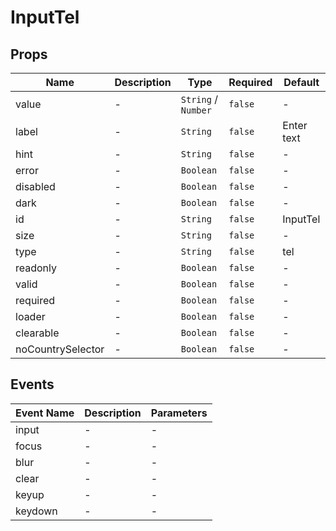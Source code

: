 # InputTel

## Props

<!-- @vuese:InputTel:props:start -->

| Name              | Description | Type                | Required | Default    |
| ----------------- | ----------- | ------------------- | -------- | ---------- |
| value             | -           | `String` / `Number` | `false`  | -          |
| label             | -           | `String`            | `false`  | Enter text |
| hint              | -           | `String`            | `false`  | -          |
| error             | -           | `Boolean`           | `false`  | -          |
| disabled          | -           | `Boolean`           | `false`  | -          |
| dark              | -           | `Boolean`           | `false`  | -          |
| id                | -           | `String`            | `false`  | InputTel   |
| size              | -           | `String`            | `false`  | -          |
| type              | -           | `String`            | `false`  | tel        |
| readonly          | -           | `Boolean`           | `false`  | -          |
| valid             | -           | `Boolean`           | `false`  | -          |
| required          | -           | `Boolean`           | `false`  | -          |
| loader            | -           | `Boolean`           | `false`  | -          |
| clearable         | -           | `Boolean`           | `false`  | -          |
| noCountrySelector | -           | `Boolean`           | `false`  | -          |

<!-- @vuese:InputTel:props:end -->

## Events

<!-- @vuese:InputTel:events:start -->

| Event Name | Description | Parameters |
| ---------- | ----------- | ---------- |
| input      | -           | -          |
| focus      | -           | -          |
| blur       | -           | -          |
| clear      | -           | -          |
| keyup      | -           | -          |
| keydown    | -           | -          |

<!-- @vuese:InputTel:events:end -->
